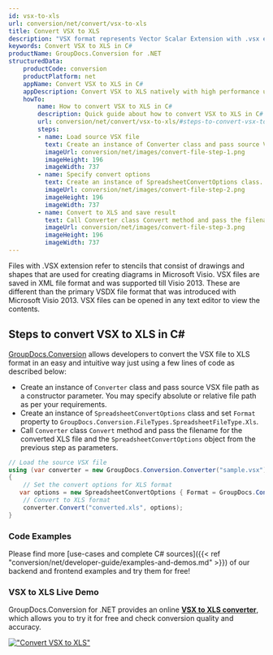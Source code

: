 ```yaml
---
id: vsx-to-xls
url: conversion/net/convert/vsx-to-xls
title: Convert VSX to XLS
description: "VSX format represents Vector Scalar Extension with .vsx extension. Learn how to convert VSX to XLS file programmatically in C# language using GroupDocs.Conversion for .NET library."
keywords: Convert VSX to XLS in C#
productName: GroupDocs.Conversion for .NET
structuredData:
    productCode: conversion
    productPlatform: net
    appName: Convert VSX to XLS in C#
    appDescription: Convert VSX to XLS natively with high performance using C# language and server side GroupDocs.Conversion for .NET APIs, without the use of any software like Microsoft or Open Office.
    howTo:
        name: How to convert VSX to XLS in C# 
        description: Quick guide about how to convert VSX to XLS in C# with high performance and accuracy.
        url: conversion/net/convert/vsx-to-xls/#steps-to-convert-vsx-to-xls-in-c
        steps:
        - name: Load source VSX file 
          text: Create an instance of Converter class and pass source VSX file path as a constructor parameter. You may specify absolute or relative file path as per your requirements. 
          imageUrl: conversion/net/images/convert-file-step-1.png
          imageHeight: 196
          imageWidth: 737
        - name: Specify convert options 
          text: Create an instance of SpreadsheetConvertOptions class.
          imageUrl: conversion/net/images/convert-file-step-2.png
          imageHeight: 196
          imageWidth: 737
        - name: Convert to XLS and save result 
          text: Call Converter class Convert method and pass the filename for the converted HTML file and the SpreadsheetConvertOptions object from the previous step as parameters.
          imageUrl: conversion/net/images/convert-file-step-3.png
          imageHeight: 196
          imageWidth: 737
---
```


Files with .VSX extension refer to stencils that consist of drawings and shapes that are used for creating diagrams in Microsoft Visio. VSX files are saved in XML file format and was supported till Visio 2013. These are different than the primary VSDX file format that was introduced with Microsoft Visio 2013. VSX files can be opened in any text editor to view the contents.

## Steps to convert VSX to XLS in C#

[GroupDocs.Conversion](https://products.groupdocs.com/conversion/net) allows developers to convert the VSX file to XLS format in an easy and intuitive way just using a few lines of code as described below:

* Create an instance of `Converter` class and pass source VSX file path as a constructor parameter. You may specify absolute or relative file path as per your requirements. 
* Create an instance of `SpreadsheetConvertOptions` class and set `Format` property to `GroupDocs.Conversion.FileTypes.SpreadsheetFileType.Xls`.
* Call `Converter` class `Convert` method and pass the filename for the converted XLS file and the `SpreadsheetConvertOptions` object from the previous step as parameters.

```csharp
// Load the source VSX file
using (var converter = new GroupDocs.Conversion.Converter("sample.vsx"))
{
    // Set the convert options for XLS format
   var options = new SpreadsheetConvertOptions { Format = GroupDocs.Conversion.FileTypes.SpreadsheetFileType.Xls };
    // Convert to XLS format
    converter.Convert("converted.xls", options);
}
```

### Code Examples

Please find more [use-cases and complete C# sources]({{< ref "conversion/net/developer-guide/examples-and-demos.md" >}}) of our backend and frontend examples and try them for free!

### VSX to XLS Live Demo

GroupDocs.Conversion for .NET provides an online [**VSX to XLS converter**](https://products.groupdocs.app/conversion/vsx-to-xls), which allows you to try it for free and check conversion quality and accuracy.

[!["Convert VSX to XLS"](conversion/net/images/convert-to-xls/convert-vsx-to-xls.png)](https://products.groupdocs.app/conversion/vsx-to-xls)